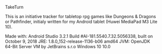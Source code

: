 TakeTurn

This is an initiative tracker for tabletop rpg games like Dungeons & Dragons or Pathfinder, 
initialy written for my Android tablet (Huwei MediaPad M3 Lite 10).

Made with:
Android Studio 3.2.1
Build #AI-181.5540.7.32.5056338, built on October 9, 2018
JRE: 1.8.0_152-release-1136-b06 amd64
JVM: OpenJDK 64-Bit Server VM by JetBrains s.r.o
Windows 10 10.0
